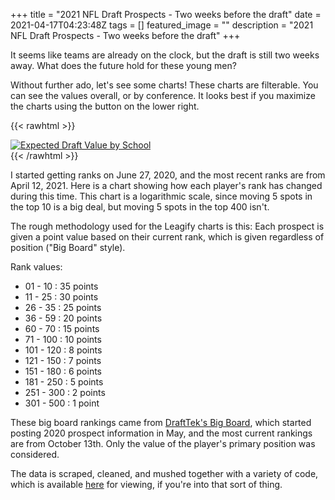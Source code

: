 +++
title =  "2021 NFL Draft Prospects - Two weeks before the draft"
date = 2021-04-17T04:23:48Z
tags = []
featured_image = ""
description = "2021 NFL Draft Prospects - Two weeks before the draft"
+++

It seems like teams are already on the clock, but the draft is still two weeks away.  What does the future hold for these young men?

<!--more-->

Without further ado, let's see some charts!
These charts are filterable. You can see the values overall, or by conference. It looks best if you maximize the charts using the button on the lower right.

{{< rawhtml >}}
<div class='tableauPlaceholder' id='viz1618632500799' style='position: relative'><noscript><a href='#'><img alt='Expected Draft Value by School ' src='https:&#47;&#47;public.tableau.com&#47;static&#47;images&#47;20&#47;2021-BigBoard-ValueBySchoolAndConference-2021-04-16&#47;ExpectedDraftValuebySchool&#47;1_rss.png' style='border: none' /></a></noscript><object class='tableauViz'  style='display:none;'><param name='host_url' value='https%3A%2F%2Fpublic.tableau.com%2F' /> <param name='embed_code_version' value='3' /> <param name='site_root' value='' /><param name='name' value='2021-BigBoard-ValueBySchoolAndConference-2021-04-16&#47;ExpectedDraftValuebySchool' /><param name='tabs' value='no' /><param name='toolbar' value='yes' /><param name='static_image' value='https:&#47;&#47;public.tableau.com&#47;static&#47;images&#47;20&#47;2021-BigBoard-ValueBySchoolAndConference-2021-04-16&#47;ExpectedDraftValuebySchool&#47;1.png' /> <param name='animate_transition' value='yes' /><param name='display_static_image' value='yes' /><param name='display_spinner' value='yes' /><param name='display_overlay' value='yes' /><param name='display_count' value='yes' /><param name='language' value='en' /><param name='filter' value='publish=yes' /></object></div>                <script type='text/javascript'>                    var divElement = document.getElementById('viz1618632500799');                    var vizElement = divElement.getElementsByTagName('object')[0];                    vizElement.style.width='100%';vizElement.style.height=(divElement.offsetWidth*0.75)+'px';                    var scriptElement = document.createElement('script');                    scriptElement.src = 'https://public.tableau.com/javascripts/api/viz_v1.js';                    vizElement.parentNode.insertBefore(scriptElement, vizElement);                </script>
{{< /rawhtml >}}

I started getting ranks on June 27, 2020, and the most recent ranks are from April 12, 2021. Here is a chart showing how each player's rank has changed during this time. This chart is a logarithmic scale, since moving 5 spots in the top 10 is a big deal, but moving 5 spots in the top 400 isn't.

The rough methodology used for the Leagify charts is this: Each prospect is given a point value based on their current rank, which is given regardless of position ("Big Board" style).

Rank values:

* 01 - 10   : 35 points
* 11 - 25   : 30 points
* 26 - 35   : 25 points
* 36 - 59   : 20 points
* 60 - 70   : 15 points
* 71 - 100  : 10 points
* 101 - 120 : 8 points
* 121 - 150 : 7 points
* 151 - 180 : 6 points
* 181 - 250 : 5 points
* 251 - 300 : 2 points
* 301 - 500 : 1 point

These big board rankings came from [DraftTek's Big Board](https://www.drafttek.com/2021-NFL-Draft-Big-Board/Top-NFL-Draft-Prospects-2020-Page-1.asp), which started posting 2020 prospect information in May, and the most current rankings are from October 13th. Only the value of the player's primary position was considered.

The data is scraped, cleaned, and mushed together with a variety of code, which is available [here](https://github.com/Leagify/prospect-scraper-dt2021) for viewing, if you're into that sort of thing.




